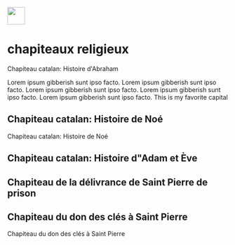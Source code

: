 <a href="https://juncture-digital.org"><img src="https://raw.githubusercontent.com/digitalArtHistory/recits-numeriques/main/images/btn_juncture.svg" style="height:40px"></a>

<param ve-config 
       title="depart" 
       banner="/images/ViennaDioscoridesFolio483vBirds.jpg" 
       layout="vertical">
 
# chapiteaux religieux
Chapiteau catalan: Histoire d'Abraham

Lorem ipsum gibberish sunt ipso facto. Lorem ipsum gibberish sunt ipso facto. Lorem ipsum gibberish sunt ipso facto. Lorem ipsum gibberish sunt ipso facto. Lorem ipsum gibberish sunt ipso facto. This is my favorite capital
<param ve-graphic 
       url="https://www.musee-moyenage.fr/cache/media/oeuvres/chapiteau-catalan-histoire-dabraham/chapiteau-catalan-abraham-1/s,900-516c83.jpg" 
       title="Histoire d'Abraham" />


## Chapiteau catalan: Histoire de Noé
Chapiteau catalan: Histoire de Noé
<param ve-graphic 
       url="https://www.musee-moyenage.fr/cache/media/oeuvres/chapiteau-catalan-histoire-dabraham/chapiteau-catalan-cl-23900-1/s,900-2dc782.jpg" 
       title="Histoire de Noé" />
       

## Chapiteau catalan: Histoire d"Adam et Ève
<param ve-graphic 
       url="https://www.musee-moyenage.fr/cache/media/oeuvres/cl_10754_chapiteau_2/s,900-a56dc4.jpg" 
       title="Histoire d'Adam et Ève" />

## Chapiteau de la délivrance de Saint Pierre de prison
<param ve-graphic 
       url="https://www.musee-moyenage.fr/cache/media/oeuvres/cl-23939-1/s,900-3e34b0.jpg" 
       title="Chapiteau de la délivrance de Saint Pierre de prison" />
       
       
       
## Chapiteau du don des clés à Saint Pierre
Chapiteau du don des clés à Saint Pierre
<param ve-graphic 
       url="https://www.musee-moyenage.fr/cache/media/oeuvres/cl-23938/s,315-2259f4.jpg" 
       title="Chapiteau du don des clés à Saint Pierre" />




